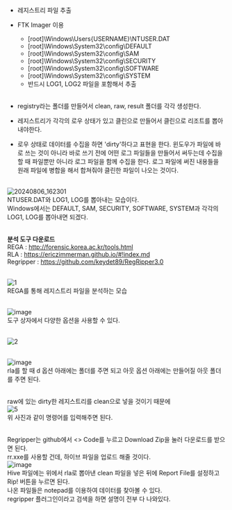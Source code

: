 - 레지스트리 파일 추출<br>
- FTK Imager 이용<br>
  - [root]\Windows\Users\{USERNAME}\NTUSER.DAT<br>
  - [root]\Windows\System32\config\DEFAULT<br>
  - [root]\Windows\System32\config\SAM<br>
  - [root]\Windows\System32\config\SECURITY<br>
  - [root]\Windows\System32\config\SOFTWARE<br>
  - [root]\Windows\System32\config\SYSTEM<br>
  - 반드시 LOG1, LOG2 파일을 포함해서 추출<br><br>
 
- registry라는 폴더를 만들어서 clean, raw, result 폴더를 각각 생성한다.<br>
- 레지스트리가 각각의 로우 상태가 있고 클린으로 만들어서 클린으로 리조트를 뽑아내야한다.<br>
- 로우 상태로 데이터를 수집을 하면 'dirty'하다고 표현을 한다. 윈도우가 파일에 바로 쓰는 것이 아니라 바로 쓰기 전에 어떤 로그 파일들을 만들어서 써두는데 수집을 할 때 파일뿐만 아니라 로그 파일을 함께 수집을 한다. 로그 파일에 써진 내용들을 원래 파일에 병합을 해서 합쳐줘야 클린한 파일이 나오는 것이다.<br><br>


![20240806_162301](https://github.com/user-attachments/assets/facac0ca-19e4-4ebb-a64c-9eaa122933ed)<br>
NTUSER.DAT와 LOG1, LOG를 뽑아내는 모습이다.<br>
Windows에서는 DEFAULT, SAM, SECURITY, SOFTWARE, SYSTEM과 각각의 LOG1, LOG를 뽑아내면 되겠다.<br><br>

**분석 도구 다운로드**<br>
REGA : http://forensic.korea.ac.kr/tools.html<br>
RLA : https://ericzimmerman.github.io/#!index.md<br>
Regripper : https://github.com/keydet89/RegRipper3.0<br><br>

![1](https://github.com/user-attachments/assets/a91b4da0-49df-4815-ba9f-c07f2e9aad04)<br>
REGA를 통해 레지스트리 파일을 분석하는 모습<br><br>

![image](https://github.com/user-attachments/assets/ce9f7766-6391-433f-b6db-95b85651b735)<br>
도구 상자에서 다양한 옵션을 사용할 수 있다.<br><br>

![2](https://github.com/user-attachments/assets/a5afc511-408a-4c68-a962-52e355d2fc75)<br><br>

![image](https://github.com/user-attachments/assets/340c628c-b90d-446b-a29b-989952df8d9e)<br>
rla를 할 때 d 옵션 아래에는 폴더를 주면 되고 아웃 옵션 아래에는 만들어질 아웃 폴더를 주면 된다.<br><br>

raw에 있는 dirty한 레지스트리를 clean으로 넣을 것이기 때문에<br>
![5](https://github.com/user-attachments/assets/01b23f79-5f43-4c12-a5c4-2d799acd754b)<br>
위 사진과 같이 명령어를 입력해주면 된다.<br><br>

Regripper는 github에서 <> Code를 누르고 Download Zip을 눌러 다운로드를 받으면 된다.<br>
rr.xxe를 사용할 건데, 하이브 파일을 업로드 해줄 것이다.<br>
![image](https://github.com/user-attachments/assets/53edcea2-c756-4840-b005-92a68a9a7add)<br>
Hive 파일에는 위에서 rla로 뽑아낸 clean 파일을 넣은 뒤에 Report File를 설정하고 Rip! 버튼을 누르면 된다.<br>
나온 파일들은 notepad를 이용하여 데이터를 찾아볼 수 있다.<br>
regripper 플러그인이라고 검색을 하면 설명이 전부 다 나와있다.<br>













